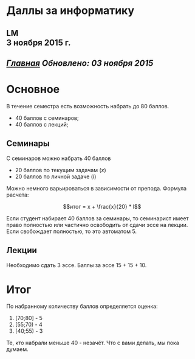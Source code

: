 # Даллы за информатику
LM  
3 ноября 2015 г.  
----------------------
*[Главная](http://leonovmx.github.io/info/index.html)*
*Обновлено: 03 ноября 2015*
----------------------

# Основное

В течение семестра есть возможность набрать до 80 баллов.

- 40 баллов с семинаров;
- 40 баллов с лекций;

## Семинары

С семинаров можно набрать 40 баллов

- 20 баллов по текущим задачам ($x$)
- 20 баллов по личной задаче ($l$)

Можно немного варьироваться в зависимости от препода.
Формула расчета:

$$итог = x + \frac{x}{20} * l$$

Если студент набирает 40 баллов за семинары, то семинарист имеет право полностью или частично освободить от сдачи эссе на лекции. Если свобождает полностью, то это автоматом 5.

## Лекции

Необходимо сдать 3 эссе. Баллы за эссе 15 + 15 + 10.

# Итог

По набранному количеству баллов определяется оценка:

1) [70;80] - 5
2) [55;70) - 4
3) [40;55) - 3

Те, кто набрали меньше 40 - незачёт.
Что с вами делать, мы пока думаем.

